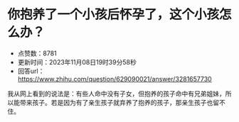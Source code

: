 # 你抱养了一个小孩后怀孕了，这个小孩怎么办？
- 点赞数：8781
- 更新时间：2023年11月08日19时39分58秒
- 回答url：https://www.zhihu.com/question/629090021/answer/3281657730
<body>
 <p data-pid="lGzpEmbF">我从网上看到的说法是：有些人命中没有子女，但抱养的孩子命中有兄弟姐妹，所以能带来孩子。若是因为有了亲生孩子就弃养了抱养的孩子，那亲生孩子也留不住。</p>
</body>